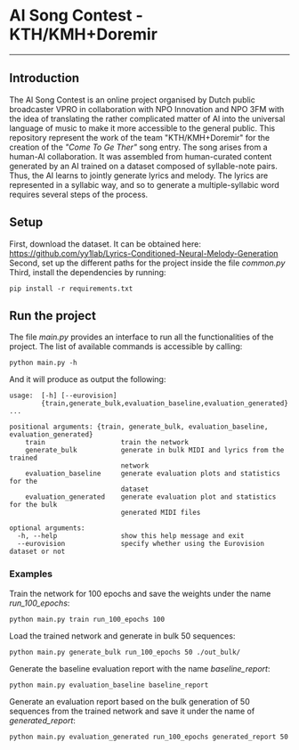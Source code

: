 # AI Song Contest - KTH/KMH+Doremir
____
## Introduction

The AI Song Contest is an online project organised by Dutch public broadcaster VPRO in collaboration with NPO Innovation and NPO 3FM with the idea of translating the rather complicated matter of AI into the universal language of music to make it more accessible to the general public. This repository represent the work of the team "KTH/KMH+Doremir" for the creation of the *"Come To Ge Ther"* song entry. The song arises from a human-AI collaboration. It was assembled from human-curated content generated by an AI trained on a dataset composed of syllable-note pairs. Thus, the AI learns to jointly generate lyrics and melody. The lyrics are represented in a syllabic way, and so to generate a multiple-syllabic word requires several steps of the process.

## Setup

First, download the dataset. It can be obtained here: https://github.com/yy1lab/Lyrics-Conditioned-Neural-Melody-Generation
Second, set up the different paths for the project inside the file *common.py*
Third, install the dependencies by running:

```
pip install -r requirements.txt 
```

## Run the project

The file *main.py* provides an interface to run all the functionalities of the project. The list of available commands is accessible by calling:

```
python main.py -h
```

And it will produce as output the following:

```
usage:  [-h] [--eurovision]
        {train,generate_bulk,evaluation_baseline,evaluation_generated} ...

positional arguments: {train, generate_bulk, evaluation_baseline, evaluation_generated}
    train                   train the network
    generate_bulk           generate in bulk MIDI and lyrics from the trained
                            network
    evaluation_baseline     generate evaluation plots and statistics for the
                            dataset
    evaluation_generated    generate evaluation plot and statistics for the bulk
                            generated MIDI files

optional arguments:
  -h, --help                show this help message and exit
  --eurovision              specify whether using the Eurovision dataset or not
```

### Examples

Train the network for 100 epochs and save the weights under the name *run_100_epochs*:

```
python main.py train run_100_epochs 100
```

Load the trained network and generate in bulk 50 sequences:

```
python main.py generate_bulk run_100_epochs 50 ./out_bulk/
```

Generate the baseline evaluation report with the name *baseline_report*:

```
python main.py evaluation_baseline baseline_report
```

Generate an evaluation report based on the bulk generation of 50 sequences from the trained network and save it under the name of *generated_report*:

```
python main.py evaluation_generated run_100_epochs generated_report 50
```